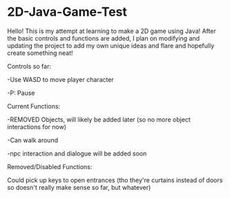 # 2D-Java-Game-Test

Hello! This is my attempt at learning to make a 2D game using Java!
After the basic controls and functions are added, I plan on modifying and updating the project
to add my own unique ideas and flare and hopefully create something neat!

Controls so far:

-Use WASD to move player character

-P: Pause

Current Functions:

-REMOVED Objects, will likely be added later (so no more object interactions for now)

-Can walk around

-npc interaction and dialogue will be added soon

Removed/Disabled Functions:

Could pick up keys to open entrances (tho they're curtains instead of doors so doesn't really make sense so far, but whatever)
